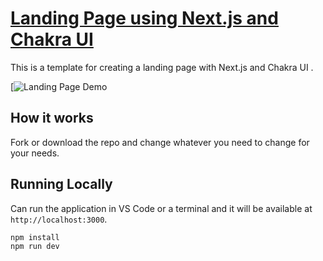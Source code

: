 # [Landing Page using Next.js and Chakra UI](https://chakra-ui-and-nextjs-landing-page.vercel.app/)

This is a template for creating a landing page with Next.js and Chakra UI .

[![Landing Page Demo](demo/demo.gif)

## How it works

Fork or download the repo and change whatever you need to change for your needs.

## Running Locally

Can run the application in VS Code or a terminal and it will be available at `http://localhost:3000`.

```bash
npm install
npm run dev
```
